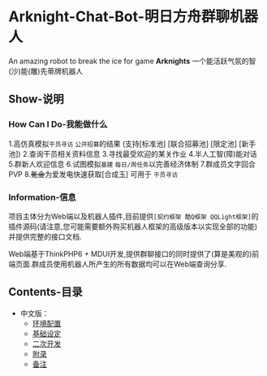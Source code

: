 # Arknight-Chat-Bot-明日方舟群聊机器人
  An amazing robot to break the ice for game **Arknights** 
  一个能活跃气氛的智(沙)能(雕)先蒂牌机器人
  
## Show-说明
### How Can I Do-我能做什么
  1.高仿真模拟`干员寻访` `公开招募`的结果 (支持[标准池] [联合招募池] [限定池] [新手池])
  2.查询干员相关资料信息
  3.寻找最受欢迎的某关作业
  4.半人工智(障)能对话
  5.群新人欢迎信息
  6.试图模拟`基建` `每日/周任务`以完善经济体制
  7.群成员文字回合PVP
  8.~~氪金~~为爱发电快速获取[合成玉] 可用于 `干员寻访`
### Information-信息
  项目主体分为Web端以及机器人插件,目前提供`[契约框架 酷Q框架 QQLight框架]`的插件源码(请注意,您可能需要额外购买机器人框架的高级版本以实现全部的功能)并提供完整的接口文档.

  Web端基于ThinkPHP6 + MDUI开发,提供群聊接口的同时提供了(算是美观的)前端页面.群成员使用机器人所产生的所有数据均可以在Web端查询分享.
## Contents-目录
* 中文版：
	* [环境配置](#环境配置-中文)  
	* [基础设定](#基础设定-中文)
	* [二次开发](#二次开发-中文)
	* [附录](#附录-中文)
	* [备注](#备注-中文)

